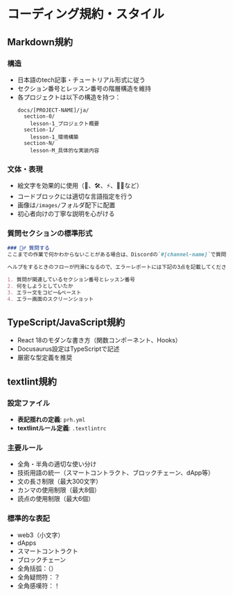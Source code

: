 # コーディング規約・スタイル

## Markdown規約
### 構造
- 日本語のtech記事・チュートリアル形式に従う
- セクション番号とレッスン番号の階層構造を維持
- 各プロジェクトは以下の構造を持つ：
  ```
  docs/[PROJECT-NAME]/ja/
    section-0/
      lesson-1_プロジェクト概要
    section-1/
      lesson-1_環境構築
    section-N/
      lesson-M_具体的な実装内容
  ```

### 文体・表現
- 絵文字を効果的に使用（👋、🛠、⚡️、🙋‍♂️など）
- コードブロックには適切な言語指定を行う
- 画像は`/images/`フォルダ配下に配置
- 初心者向けの丁寧な説明を心がける

### 質問セクションの標準形式
```markdown
### 🙋‍♂️ 質問する
ここまでの作業で何かわからないことがある場合は、Discordの`#[channel-name]`で質問をしてください。

ヘルプをするときのフローが円滑になるので、エラーレポートには下記の3点を記載してください ✨

1. 質問が関連しているセクション番号とレッスン番号
2. 何をしようとしていたか
3. エラー文をコピー&ペースト
4. エラー画面のスクリーンショット
```

## TypeScript/JavaScript規約
- React 18のモダンな書き方（関数コンポーネント、Hooks）
- Docusaurus設定はTypeScriptで記述
- 厳密な型定義を推奨

## textlint規約
### 設定ファイル
- **表記揺れの定義**: `prh.yml`
- **textlintルール定義**: `.textlintrc`

### 主要ルール
- 全角・半角の適切な使い分け
- 技術用語の統一（スマートコントラクト、ブロックチェーン、dApp等）
- 文の長さ制限（最大300文字）
- カンマの使用制限（最大8個）
- 読点の使用制限（最大6個）

### 標準的な表記
- web3（小文字）
- dApps
- スマートコントラクト
- ブロックチェーン
- 全角括弧：（）
- 全角疑問符：？
- 全角感嘆符：！